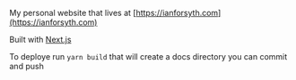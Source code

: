 My personal website that lives at [https://ianforsyth.com](https://ianforsyth.com)

Built with [Next.js](https://nextjs.org/)

To deploye run `yarn build` that will create a docs directory you can commit and push